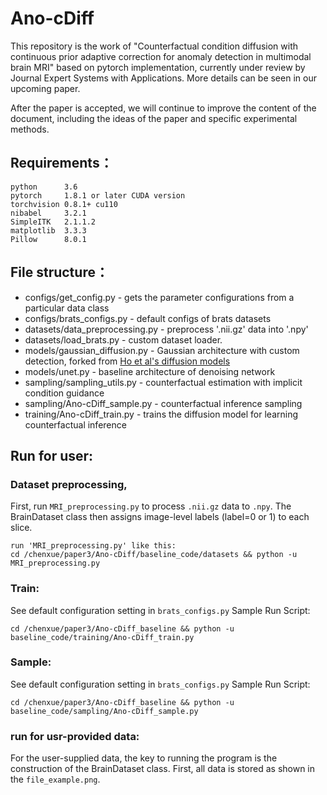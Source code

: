 
Ano-cDiff
===================================
This repository is the work of "Counterfactual condition diffusion with continuous prior adaptive correction for anomaly detection in multimodal brain MRI" based on pytorch implementation, currently under review by Journal Expert Systems with Applications. More details can be seen in our upcoming paper.

After the paper is accepted, we will continue to improve the content of the document, including the ideas of the paper and specific experimental methods.

Requirements：
-----------------------------------
	python 		3.6
	pytorch 	1.8.1 or later CUDA version
	torchvision 0.8.1+ cu110
	nibabel		3.2.1
	SimpleITK	2.1.1.2
	matplotlib	3.3.3
	Pillow		8.0.1
File structure：
-----------------------------------
* configs/get_config.py - gets the parameter configurations from a particular data class
* configs/brats_configs.py - default configs of brats datasets
* datasets/data_preprocessing.py - preprocess '.nii.gz' data into '.npy'
* datasets/load_brats.py - custom dataset loader. 
* models/gaussian_diffusion.py - Gaussian architecture with custom detection, forked from [Ho et al's diffusion models](https://github.com/hojonathanho/diffusion/tree/1e0dceb3b3495bbe19116a5e1b3596cd0706c543)<br />
* models/unet.py - baseline architecture of denoising network
* sampling/sampling_utils.py - counterfactual estimation with implicit condition guidance
* sampling/Ano-cDiff_sample.py - counterfactual inference sampling
* training/Ano-cDiff_train.py - trains the diffusion model for learning counterfactual inference

Run for user:
-----------------------------------
### Dataset preprocessing,
First, run `MRI_preprocessing.py` to process `.nii.gz` data to `.npy`. 
The BrainDataset class then assigns image-level labels (label=0 or 1) to each slice.
	
	run 'MRI_preprocessing.py' like this:
	cd /chenxue/paper3/Ano-cDiff/baseline_code/datasets && python -u MRI_preprocessing.py
        
### Train: 
See default configuration setting in `brats_configs.py`
Sample Run Script:

	cd /chenxue/paper3/Ano-cDiff_baseline && python -u baseline_code/training/Ano-cDiff_train.py

### Sample:
See default configuration setting in `brats_configs.py`
Sample Run Script:

	cd /chenxue/paper3/Ano-cDiff_baseline && python -u baseline_code/sampling/Ano-cDiff_sample.py
 
### run for usr-provided data:
For the user-supplied data, the key to running the program is the construction of the BrainDataset class. First, all data is stored as shown in the `file_example.png`.

